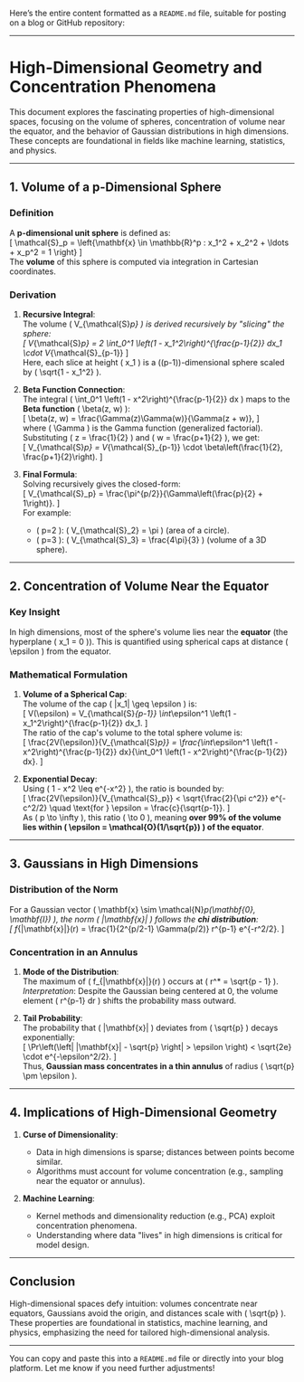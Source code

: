 Here’s the entire content formatted as a `README.md` file, suitable for posting on a blog or GitHub repository:

---

# High-Dimensional Geometry and Concentration Phenomena

This document explores the fascinating properties of high-dimensional spaces, focusing on the volume of spheres, concentration of volume near the equator, and the behavior of Gaussian distributions in high dimensions. These concepts are foundational in fields like machine learning, statistics, and physics.

---

## 1. Volume of a p-Dimensional Sphere

### Definition
A **p-dimensional unit sphere** is defined as:  
\[
\mathcal{S}_p = \left\{\mathbf{x} \in \mathbb{R}^p : x_1^2 + x_2^2 + \ldots + x_p^2 = 1 \right\}
\]  
The **volume** of this sphere is computed via integration in Cartesian coordinates.

### Derivation
1. **Recursive Integral**:  
   The volume \( V_{\mathcal{S}_p} \) is derived recursively by "slicing" the sphere:  
   \[
   V_{\mathcal{S}_p} = 2 \int_0^1 \left(1 - x_1^2\right)^{\frac{p-1}{2}} dx_1 \cdot V_{\mathcal{S}_{p-1}}
   \]  
   Here, each slice at height \( x_1 \) is a \((p-1)\)-dimensional sphere scaled by \( \sqrt{1 - x_1^2} \).

2. **Beta Function Connection**:  
   The integral \( \int_0^1 \left(1 - x^2\right)^{\frac{p-1}{2}} dx \) maps to the **Beta function** \( \beta(z, w) \):  
   \[
   \beta(z, w) = \frac{\Gamma(z)\Gamma(w)}{\Gamma(z + w)},
   \]  
   where \( \Gamma \) is the Gamma function (generalized factorial). Substituting \( z = \frac{1}{2} \) and \( w = \frac{p+1}{2} \), we get:  
   \[
   V_{\mathcal{S}_p} = V_{\mathcal{S}_{p-1}} \cdot \beta\left(\frac{1}{2}, \frac{p+1}{2}\right).
   \]

3. **Final Formula**:  
   Solving recursively gives the closed-form:  
   \[
   V_{\mathcal{S}_p} = \frac{\pi^{p/2}}{\Gamma\left(\frac{p}{2} + 1\right)}.
   \]  
   For example:
   - \( p=2 \): \( V_{\mathcal{S}_2} = \pi \) (area of a circle).
   - \( p=3 \): \( V_{\mathcal{S}_3} = \frac{4\pi}{3} \) (volume of a 3D sphere).

---

## 2. Concentration of Volume Near the Equator

### Key Insight
In high dimensions, most of the sphere's volume lies near the **equator** (the hyperplane \( x_1 = 0 \)). This is quantified using spherical caps at distance \( \epsilon \) from the equator.

### Mathematical Formulation
1. **Volume of a Spherical Cap**:  
   The volume of the cap \( |x_1| \geq \epsilon \) is:  
   \[
   V(\epsilon) = V_{\mathcal{S}_{p-1}} \int_\epsilon^1 \left(1 - x_1^2\right)^{\frac{p-1}{2}} dx_1.
   \]  
   The ratio of the cap's volume to the total sphere volume is:  
   \[
   \frac{2V(\epsilon)}{V_{\mathcal{S}_p}} = \frac{\int_\epsilon^1 \left(1 - x^2\right)^{\frac{p-1}{2}} dx}{\int_0^1 \left(1 - x^2\right)^{\frac{p-1}{2}} dx}.
   \]

2. **Exponential Decay**:  
   Using \( 1 - x^2 \leq e^{-x^2} \), the ratio is bounded by:  
   \[
   \frac{2V(\epsilon)}{V_{\mathcal{S}_p}} < \sqrt{\frac{2}{\pi c^2}} e^{-c^2/2} \quad \text{for } \epsilon = \frac{c}{\sqrt{p-1}}.
   \]  
   As \( p \to \infty \), this ratio \( \to 0 \), meaning **over 99% of the volume lies within \( \epsilon = \mathcal{O}(1/\sqrt{p}) \) of the equator**.

---

## 3. Gaussians in High Dimensions

### Distribution of the Norm
For a Gaussian vector \( \mathbf{x} \sim \mathcal{N}_p(\mathbf{0}, \mathbf{I}) \), the norm \( \|\mathbf{x}\| \) follows the **chi distribution**:  
\[
f_{\|\mathbf{x}\|}(r) = \frac{1}{2^{p/2-1} \Gamma(p/2)} r^{p-1} e^{-r^2/2}.
\]

### Concentration in an Annulus
1. **Mode of the Distribution**:  
   The maximum of \( f_{\|\mathbf{x}\|}(r) \) occurs at \( r^* = \sqrt{p - 1} \).  
   *Interpretation*: Despite the Gaussian being centered at 0, the volume element \( r^{p-1} dr \) shifts the probability mass outward.

2. **Tail Probability**:  
   The probability that \( \|\mathbf{x}\| \) deviates from \( \sqrt{p} \) decays exponentially:  
   \[
   \Pr\left(\left| \|\mathbf{x}\| - \sqrt{p} \right| > \epsilon \right) < \sqrt{2e} \cdot e^{-\epsilon^2/2}.
   \]  
   Thus, **Gaussian mass concentrates in a thin annulus** of radius \( \sqrt{p} \pm \epsilon \).

---

## 4. Implications of High-Dimensional Geometry

1. **Curse of Dimensionality**:  
   - Data in high dimensions is sparse; distances between points become similar.  
   - Algorithms must account for volume concentration (e.g., sampling near the equator or annulus).

2. **Machine Learning**:  
   - Kernel methods and dimensionality reduction (e.g., PCA) exploit concentration phenomena.  
   - Understanding where data "lives" in high dimensions is critical for model design.

---

## Conclusion
High-dimensional spaces defy intuition: volumes concentrate near equators, Gaussians avoid the origin, and distances scale with \( \sqrt{p} \). These properties are foundational in statistics, machine learning, and physics, emphasizing the need for tailored high-dimensional analysis.

---

You can copy and paste this into a `README.md` file or directly into your blog platform. Let me know if you need further adjustments!
